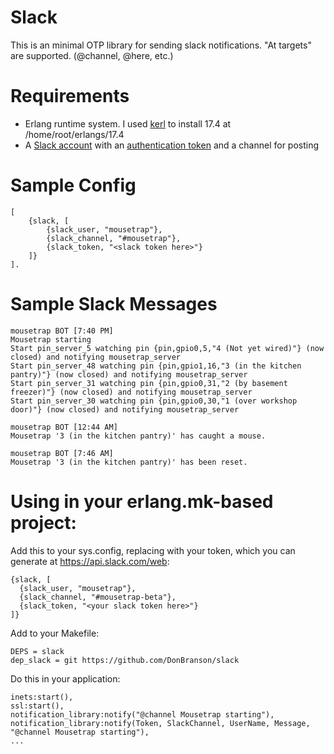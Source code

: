 Slack
===

This is an minimal OTP library for sending slack notifications. "At targets" are supported. (@channel, @here, etc.)

Requirements
===

* Erlang runtime system. I used [kerl](https://github.com/yrashk/kerl) to install 17.4 at /home/root/erlangs/17.4
* A [Slack account](http://slack.com) with an [authentication token](https://api.slack.com/web#basics) and a channel for posting

Sample Config
===

    [
        {slack, [
            {slack_user, "mousetrap"},
            {slack_channel, "#mousetrap"},
            {slack_token, "<slack token here>"}
        ]}
    ].


Sample Slack Messages
===

    mousetrap BOT [7:40 PM]
    Mousetrap starting
    Start pin_server_5 watching pin {pin,gpio0,5,"4 (Not yet wired)"} (now closed) and notifying mousetrap_server
    Start pin_server_48 watching pin {pin,gpio1,16,"3 (in the kitchen pantry)"} (now closed) and notifying mousetrap_server
    Start pin_server_31 watching pin {pin,gpio0,31,"2 (by basement freezer)"} (now closed) and notifying mousetrap_server
    Start pin_server_30 watching pin {pin,gpio0,30,"1 (over workshop door)"} (now closed) and notifying mousetrap_server

    mousetrap BOT [12:44 AM]
    Mousetrap '3 (in the kitchen pantry)' has caught a mouse.

    mousetrap BOT [7:46 AM]
    Mousetrap '3 (in the kitchen pantry)' has been reset.

Using in your erlang.mk-based project:
===

Add this to your sys.config, replacing with your token, which you can generate at https://api.slack.com/web:

    {slack, [
      {slack_user, "mousetrap"},
      {slack_channel, "#mousetrap-beta"},
      {slack_token, "<your slack token here>"}
    ]}

Add to your Makefile:

    DEPS = slack
    dep_slack = git https://github.com/DonBranson/slack

Do this in your application:

    inets:start(),
    ssl:start(),
    notification_library:notify("@channel Mousetrap starting"),
    notification_library:notify(Token, SlackChannel, UserName, Message, "@channel Mousetrap starting"),
    ...
